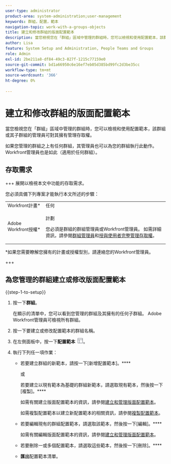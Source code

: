```yaml
---
user-type: administrator
product-area: system-administration;user-management
keywords: 群組，配置，範本
navigation-topic: work-with-a-groups-objects
title: 建立和修改群組的版面配置範本
description: 當您檢視您在「群組」區域中管理的群組時，您可以檢視和使用配置範本，該群組或其子群組的管理員可對其擁有管理存取權。
author: Lisa
feature: System Setup and Administration, People Teams and Groups
role: Admin
exl-id: 2be211a8-df84-49c3-827f-1215c77159e0
source-git-commit: bd1a66950c6e16ef7eb05d385bd99fc2d3be35cc
workflow-type: tm+mt
source-wordcount: '366'
ht-degree: 0%

---
```


# 建立和修改群組的版面配置範本

當您檢視您在「群組」區域中管理的群組時，您可以檢視和使用配置範本，該群組或其子群組的管理員可對其擁有管理存取權。

如果您管理的群組之上有任何群組，其管理員也可以為您的群組執行此動作。 Workfront管理員也是如此（適用於任何群組）。

## 存取需求

+++ 展開以檢視本文中功能的存取需求。

您必須具備下列專案才能執行本文所述的步驟：

<table style="table-layout:auto"> 
 <col> 
 <col> 
 <tbody> 
  <tr> 
   <td role="rowheader">Workfront計畫*</td> 
   <td>任何</td> 
  </tr> 
  <tr> 
   <td role="rowheader">Adobe Workfront授權*</td> 
   <td> <p>計劃 </p> <p>您必須是群組的群組管理員或Workfront管理員。 如需詳細資訊，請參閱<a href="../../../administration-and-setup/manage-groups/group-roles/group-administrators.md" class="MCXref xref">群組管理員</a>和<a href="../../../administration-and-setup/add-users/configure-and-grant-access/grant-a-user-full-administrative-access.md" class="MCXref xref">授與使用者完整管理存取權</a>。</p> </td> 
  </tr> 
 </tbody> 
</table>

&#42;如果您需要瞭解您擁有的計畫或授權型別，請連絡您的Workfront管理員。

+++

## 為您管理的群組建立或修改版面配置範本

{{step-1-to-setup}}

1. 按一下&#x200B;**群組**。

   在顯示的清單中，您可以看到您管理的群組及其擁有的任何子群組。 Adobe Workfront管理員可檢視所有群組。

1. 按一下要建立或修改配置範本的群組名稱。
1. 在左側面板中，按一下&#x200B;**配置範本** ![](assets/layout-templates-icon.png)。

1. 執行下列任一項作業：

   * 若要建立群組的新範本，請按一下[新增配置範本]。****

     或

     若要建立以現有範本為基礎的群組新範本，請選取現有範本，然後按一下[複製]。****

     如需有關建立版面配置範本的資訊，請參閱[建立和管理版面配置範本](../../../administration-and-setup/customize-workfront/use-layout-templates/create-and-manage-layout-templates.md)。

     如需複製配置範本以建立新配置範本的相關資訊，請參閱[複製配置範本](../../../administration-and-setup/customize-workfront/use-layout-templates/copy-a-layout-template.md)。

   * 若要編輯現有的群組配置範本，請選取該範本，然後按一下[編輯]。****

     如需有關編輯版面配置範本的資訊，請參閱[建立和管理版面配置範本](../../../administration-and-setup/customize-workfront/use-layout-templates/create-and-manage-layout-templates.md)。

   * 若要刪除一或多個配置範本，請選取這些範本，然後按一下[刪除]。****
   * **匯出**&#x200B;配置範本清單。
